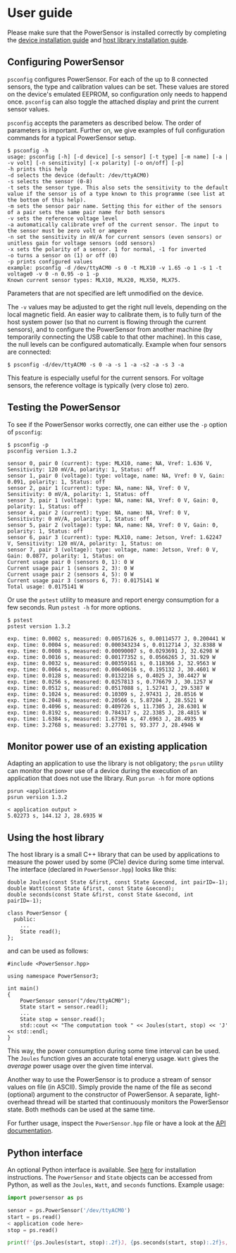 # User guide
Please make sure that the PowerSensor is installed correctly by completing the [device installation guide](INSTALLATION_DEVICE.md) and [host library installation guide](INSTALLATION_HOST.md).

## Configuring PowerSensor
`psconfig` configures PowerSensor. For each of the up to 8 connected sensors, the type and calibration values can be set. These values are stored on the device's emulated EEPROM, so configuration only needs to happend once. `psconfig` can also toggle the attached display and print the current sensor values.

`psconfig` accepts the parameters as described below.  The order of parameters is important.  Further on, we give examples of full configuration commands for a typical PowerSensor setup.

```
$ psconfig -h
usage: psconfig [-h] [-d device] [-s sensor] [-t type] [-m name] [-a | -v volt] [-n sensitivity] [-x polarity] [-o on/off] [-p]
-h prints this help
-d selects the device (default: /dev/ttyACM0)
-s selects the sensor (0-8)
-t sets the sensor type. This also sets the sensitivity to the default value if the sensor is of a type known to this programme (see list at the bottom of this help).
-m sets the sensor pair name. Setting this for either of the sensors of a pair sets the same pair name for both sensors
-v sets the reference voltage level
-a automatically calibrate vref of the current sensor. The input to the sensor must be zero volt or ampere
-n set the sensitivity in mV/A for current sensors (even sensors) or unitless gain for voltage sensors (odd sensors)
-x sets the polarity of a sensor. 1 for normal, -1 for inverted
-o turns a sensor on (1) or off (0)
-p prints configured values
example: psconfig -d /dev/ttyACM0 -s 0 -t MLX10 -v 1.65 -o 1 -s 1 -t voltage0 -v 0 -n 0.95 -o 1 -p
Known current sensor types: MLX10, MLX20, MLX50, MLX75.
```

Parameters that are not specified are left unmodified on the device.

The `-v` values may be adjusted to get the right null levels, depending on the local magnetic field.  An easier way to calibrate them, is to fully turn of the host system power (so that no current is flowing through the current sensors), and to configure the PowerSensor from another machine (by temporarily connecting the USB cable to that other machine).  In this case, the null levels can be configured automatically. Example when four sensors are connected:

```
$ psconfig -d/dev/ttyACM0 -s 0 -a -s 1 -a -s2 -a -s 3 -a
```

This feature is especially useful for the current sensors. For voltage sensors, the reference voltage is typically (very close to) zero.


## Testing the PowerSensor
To see if the PowerSensor works correctly, one can either use the `-p` option of `psconfig`:
```
$ psconfig -p
psconfig version 1.3.2

sensor 0, pair 0 (current): type: MLX10, name: NA, Vref: 1.636 V, Sensitivity: 120 mV/A, polarity: 1, Status: off
sensor 1, pair 0 (voltage): type: voltage, name: NA, Vref: 0 V, Gain: 0.091, polarity: 1, Status: off
sensor 2, pair 1 (current): type: NA, name: NA, Vref: 0 V, Sensitivity: 0 mV/A, polarity: 1, Status: off
sensor 3, pair 1 (voltage): type: NA, name: NA, Vref: 0 V, Gain: 0, polarity: 1, Status: off
sensor 4, pair 2 (current): type: NA, name: NA, Vref: 0 V, Sensitivity: 0 mV/A, polarity: 1, Status: off
sensor 5, pair 2 (voltage): type: NA, name: NA, Vref: 0 V, Gain: 0, polarity: 1, Status: off
sensor 6, pair 3 (current): type: MLX10, name: Jetson, Vref: 1.62247 V, Sensitivity: 120 mV/A, polarity: 1, Status: on
sensor 7, pair 3 (voltage): type: voltage, name: Jetson, Vref: 0 V, Gain: 0.0877, polarity: 1, Status: on
Current usage pair 0 (sensors 0, 1): 0 W
Current usage pair 1 (sensors 2, 3): 0 W
Current usage pair 2 (sensors 4, 5): 0 W
Current usage pair 3 (sensors 6, 7): 0.0175141 W
Total usage: 0.0175141 W
```

Or use the `pstest` utility to measure and report energy consumption for a few seconds. Run `pstest -h` for more options.
```
$ pstest
pstest version 1.3.2

exp. time: 0.0002 s, measured: 0.00571626 s, 0.00114577 J, 0.200441 W
exp. time: 0.0004 s, measured: 0.000343234 s, 0.0112714 J, 32.8388 W
exp. time: 0.0008 s, measured: 0.00090007 s, 0.0293691 J, 32.6298 W
exp. time: 0.0016 s, measured: 0.00177352 s, 0.0566265 J, 31.929 W
exp. time: 0.0032 s, measured: 0.00359161 s, 0.118366 J, 32.9563 W
exp. time: 0.0064 s, measured: 0.00640616 s, 0.195132 J, 30.4601 W
exp. time: 0.0128 s, measured: 0.0132216 s, 0.4025 J, 30.4427 W
exp. time: 0.0256 s, measured: 0.0257813 s, 0.776679 J, 30.1257 W
exp. time: 0.0512 s, measured: 0.0517088 s, 1.52741 J, 29.5387 W
exp. time: 0.1024 s, measured: 0.10309 s, 2.97431 J, 28.8516 W
exp. time: 0.2048 s, measured: 0.20566 s, 5.87204 J, 28.5521 W
exp. time: 0.4096 s, measured: 0.409726 s, 11.7305 J, 28.6301 W
exp. time: 0.8192 s, measured: 0.784317 s, 22.3385 J, 28.4815 W
exp. time: 1.6384 s, measured: 1.67394 s, 47.6963 J, 28.4935 W
exp. time: 3.2768 s, measured: 3.27701 s, 93.377 J, 28.4946 W
```

## Monitor power use of an existing application
Adapting an application to use the library is not obligatory; the `psrun` utility can monitor the power use of a device during the execution of an application that does not use the library. Run `psrun -h` for more options
```
psrun <application>
psrun version 1.3.2

< application output >
5.02273 s, 144.12 J, 28.6935 W
```

## Using the host library
The host library is a small C++ library that can be used by applications to measure the power used by some (PCIe) device during some time interval.  The interface (declared in `PowerSensor.hpp`) looks like this:
```
double Joules(const State &first, const State &second, int pairID=-1);
double Watt(const State &first, const State &second);
double seconds(const State &first, const State &second, int pairID=-1);

class PowerSensor {
  public:
    ...
    State read();
};
```
and can be used as follows:
```
#include <PowerSensor.hpp>

using namespace PowerSensor3;

int main()
{
    PowerSensor sensor("/dev/ttyACM0");
    State start = sensor.read();
    ...
    State stop = sensor.read();
    std::cout << "The computation took " << Joules(start, stop) << 'J' << std::endl;
}
```

This way, the power consumption during some time interval can be used. The `Joules` function gives an accurate total eneryg usage. `Watt` gives the _average_ power usage over the given time interval.

Another way to use the PowerSensor is to produce a stream of sensor values on file (in ASCII). Simply provide the name of the file as second (optional) argument to the constructor of PowerSensor.  A separate, light-overhead thread will be started that continuously monitors the PowerSensor state. Both methods can be used at the same time.

For further usage, inspect the `PowerSensor.hpp` file or have a look at the [API documentation](https://nlesc-recruit.github.io/PowerSensor3).

## Python interface
An optional Python interface is available. See [here](INSTALLATION_HOST.md#python-bindings) for installation instructions. The `PowerSensor` and `State` objects can be accessed from Python, as well as the `Joules`, `Watt`, and `seconds` functions. Example usage:

```python
import powersensor as ps

sensor = ps.PowerSensor('/dev/ttyACM0')
start = ps.read()
< application code here>
stop = ps.read()

print(f'{ps.Joules(start, stop):.2f}J, {ps.seconds(start, stop):.2f}s, {ps.Watt(start, stop):.2f}W')
```

